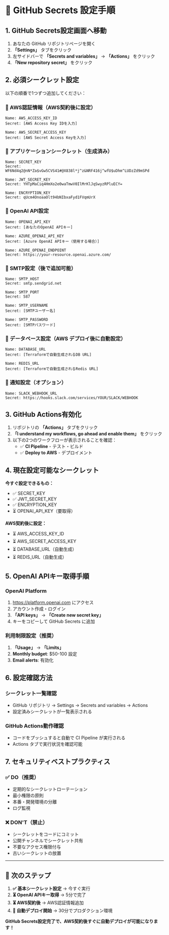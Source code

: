 # 🔐 GitHub Secrets 設定手順

## **1. GitHub Secrets設定画面へ移動**

1. あなたの GitHub リポジトリページを開く
2. **「Settings」** タブをクリック
3. 左サイドバーで **「Secrets and variables」** → **「Actions」** をクリック
4. **「New repository secret」** をクリック

## **2. 必須シークレット設定**

以下の順番で1つずつ追加してください：

### **🔧 AWS認証情報（AWS契約後に設定）**
```
Name: AWS_ACCESS_KEY_ID
Secret: [AWS Access Key IDを入力]

Name: AWS_SECRET_ACCESS_KEY  
Secret: [AWS Secret Access Keyを入力]
```

### **🔐 アプリケーションシークレット（生成済み）**
```
Name: SECRET_KEY
Secret: WF6Nd4q2@nN*Za$vGw5CVS41#@X838l*j^z&NRF416j^wfU$uDhm^LUDzZd9mSPd

Name: JWT_SECRET_KEY
Secret: YHTpMaCiq4HmXo2e0waTmwV0IlMrKlJqSwyzRPluECY=

Name: ENCRYPTION_KEY
Secret: qUcm4OnoaaOlt94bNIbxaFyd1FVqmUrX
```

### **🤖 OpenAI API設定**
```
Name: OPENAI_API_KEY
Secret: [あなたのOpenAI APIキー]

Name: AZURE_OPENAI_API_KEY
Secret: [Azure OpenAI APIキー（使用する場合）]

Name: AZURE_OPENAI_ENDPOINT
Secret: https://your-resource.openai.azure.com/
```

### **📧 SMTP設定（後で追加可能）**
```
Name: SMTP_HOST
Secret: smtp.sendgrid.net

Name: SMTP_PORT
Secret: 587

Name: SMTP_USERNAME
Secret: [SMTPユーザー名]

Name: SMTP_PASSWORD
Secret: [SMTPパスワード]
```

### **💾 データベース設定（AWS デプロイ後に自動設定）**
```
Name: DATABASE_URL
Secret: [Terraformで自動生成されるDB URL]

Name: REDIS_URL
Secret: [Terraformで自動生成されるRedis URL]
```

### **📢 通知設定（オプション）**
```
Name: SLACK_WEBHOOK_URL
Secret: https://hooks.slack.com/services/YOUR/SLACK/WEBHOOK
```

## **3. GitHub Actions有効化**

1. リポジトリの **「Actions」** タブをクリック
2. **「I understand my workflows, go ahead and enable them」** をクリック
3. 以下の2つのワークフローが表示されることを確認：
   - ✅ **CI Pipeline** - テスト・ビルド
   - ✅ **Deploy to AWS** - デプロイメント

## **4. 現在設定可能なシークレット**

**今すぐ設定できるもの：**
- ✅ SECRET_KEY
- ✅ JWT_SECRET_KEY  
- ✅ ENCRYPTION_KEY
- ⏳ OPENAI_API_KEY（要取得）

**AWS契約後に設定：**
- ⏳ AWS_ACCESS_KEY_ID
- ⏳ AWS_SECRET_ACCESS_KEY
- ⏳ DATABASE_URL（自動生成）
- ⏳ REDIS_URL（自動生成）

## **5. OpenAI APIキー取得手順**

### **OpenAI Platform**
1. https://platform.openai.com にアクセス
2. アカウント作成・ログイン
3. **「API keys」** → **「Create new secret key」**
4. キーをコピーして GitHub Secrets に追加

### **利用制限設定（推奨）**
1. **「Usage」** → **「Limits」**
2. **Monthly budget**: $50-100 設定
3. **Email alerts**: 有効化

## **6. 設定確認方法**

### **シークレット一覧確認**
- GitHub リポジトリ → Settings → Secrets and variables → Actions
- 設定済みシークレットが一覧表示される

### **GitHub Actions動作確認**
- コードをプッシュすると自動で CI Pipeline が実行される
- Actions タブで実行状況を確認可能

## **7. セキュリティベストプラクティス**

### **✅ DO（推奨）**
- 定期的なシークレットローテーション
- 最小権限の原則
- 本番・開発環境の分離
- ログ監視

### **❌ DON'T（禁止）**
- シークレットをコードにコミット
- 公開チャンネルでシークレット共有
- 不要なアクセス権限付与
- 古いシークレットの放置

---

## **🚀 次のステップ**

1. **✅ 基本シークレット設定** → 今すぐ実行
2. **⏳ OpenAI APIキー取得** → 5分で完了
3. **⏳ AWS契約後** → AWS認証情報追加
4. **🎯 自動デプロイ開始** → 30分でプロダクション環境

**GitHub Secrets設定完了で、AWS契約後すぐに自動デプロイが可能になります！**